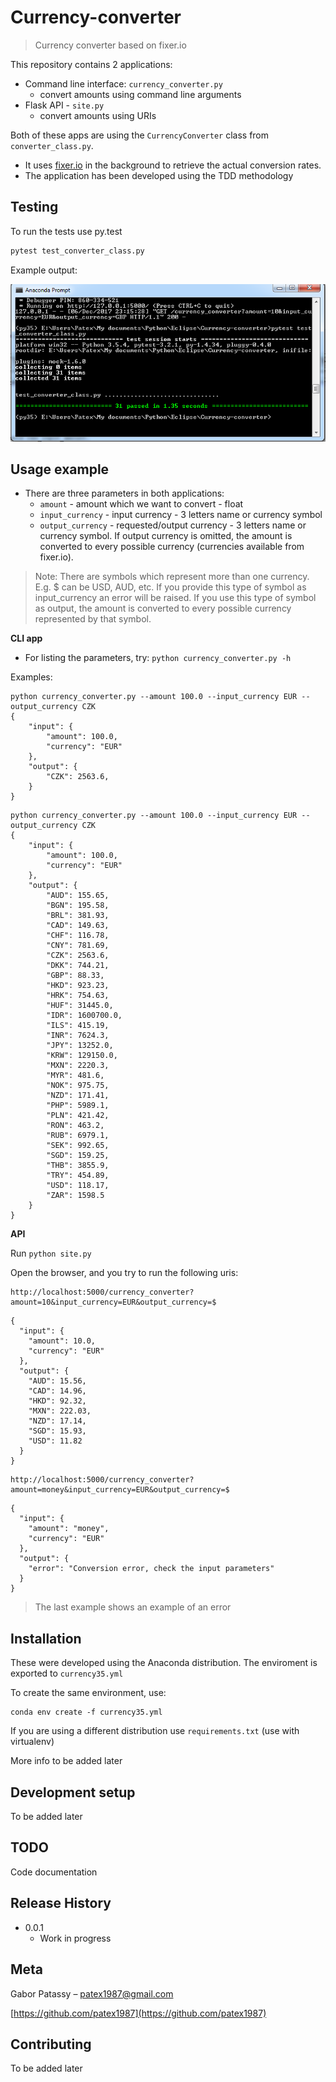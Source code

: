 # Currency-converter
> Currency converter based on fixer.io

This repository contains 2 applications:

- Command line interface: `currency_converter.py`
	- convert amounts using command line arguments
- Flask API - `site.py`
	- convert amounts using URIs

Both of these apps are using the `CurrencyConverter` class from `converter_class.py`.

- It uses [fixer.io](http://fixer.io/) in the background to retrieve the actual conversion rates.
- The application has been developed using the TDD methodology


## Testing

To run the tests use py.test

```python
pytest test_converter_class.py
```

Example output:

![](img/testing.PNG)

## Usage example

- There are three parameters in both applications:
	- `amount` - amount which we want to convert - float
	- `input_currency` - input currency - 3 letters name or currency symbol
	- `output_currency` - requested/output currency - 3 letters name or currency symbol. If output currency is omitted, the amount is converted to every possible currency (currencies available from fixer.io).

> Note: There are symbols which represent more than one currency. E.g. $ can be USD, AUD, etc. If you provide this type of symbol as input_currency an error will be raised. If you use this type of symbol as output, the amount is converted to every possible currency represented by that symbol.

**CLI app**

- For listing the parameters, try: `python currency_converter.py -h`

Examples:

```
python currency_converter.py --amount 100.0 --input_currency EUR --output_currency CZK
{   
    "input": {
        "amount": 100.0,
        "currency": "EUR"
    },
    "output": {
        "CZK": 2563.6, 
    }
}
```

```
python currency_converter.py --amount 100.0 --input_currency EUR --output_currency CZK
{
    "input": {
        "amount": 100.0,
        "currency": "EUR"
    },
    "output": {
        "AUD": 155.65,
        "BGN": 195.58,
        "BRL": 381.93,
        "CAD": 149.63,
        "CHF": 116.78,
        "CNY": 781.69,
        "CZK": 2563.6,
        "DKK": 744.21,
        "GBP": 88.33,
        "HKD": 923.23,
        "HRK": 754.63,
        "HUF": 31445.0,
        "IDR": 1600700.0,
        "ILS": 415.19,
        "INR": 7624.3,
        "JPY": 13252.0,
        "KRW": 129150.0,
        "MXN": 2220.3,
        "MYR": 481.6,
        "NOK": 975.75,
        "NZD": 171.41,
        "PHP": 5989.1,
        "PLN": 421.42,
        "RON": 463.2,
        "RUB": 6979.1,
        "SEK": 992.65,
        "SGD": 159.25,
        "THB": 3855.9,
        "TRY": 454.89,
        "USD": 118.17,
        "ZAR": 1598.5
    }
}
```

**API**

Run `python site.py`

Open the browser, and you try to run the following uris:

```
http://localhost:5000/currency_converter?amount=10&input_currency=EUR&output_currency=$
```

```
{
  "input": {
    "amount": 10.0, 
    "currency": "EUR"
  }, 
  "output": {
    "AUD": 15.56, 
    "CAD": 14.96, 
    "HKD": 92.32, 
    "MXN": 222.03, 
    "NZD": 17.14, 
    "SGD": 15.93, 
    "USD": 11.82
  }
}
```

```
http://localhost:5000/currency_converter?amount=money&input_currency=EUR&output_currency=$
```

```
{
  "input": {
    "amount": "money", 
    "currency": "EUR"
  }, 
  "output": {
    "error": "Conversion error, check the input parameters"
  }
}
```

> The last example shows an example of an error


## Installation

These were developed using the Anaconda distribution. The enviroment is exported to `currency35.yml`

To create the same environment, use:
```
conda env create -f currency35.yml
```

If you are using a different distribution use `requirements.txt` (use with virtualenv)

More info to be added later



## Development setup

To be added later

## TODO

Code documentation

## Release History


* 0.0.1
    * Work in progress

## Meta

Gabor Patassy – patex1987@gmail.com

[https://github.com/patex1987](https://github.com/patex1987)

## Contributing

To be added later
